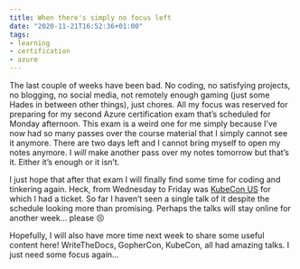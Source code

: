 ```yaml
---
title: When there's simply no focus left
date: "2020-11-21T16:52:36+01:00"
tags:
- learning
- certification
- azure
---
```


The last couple of weeks have been bad. No coding, no satisfying projects, no blogging, no social media, not remotely enough gaming (just some Hades in between other things), just chores. All my focus was reserved for preparing for my second Azure certification exam that’s scheduled for Monday afternoon. This exam is a weird one for me simply because I’ve now had so many passes over the course material that I simply cannot see it anymore. There are two days left and I cannot bring myself to open my notes anymore. I *will* make another pass over my notes tomorrow but that’s it. Either it’s enough or it isn’t.

I just hope that after that exam I will finally find some time for coding and tinkering again. Heck, from Wednesday to Friday was [KubeCon US](https://events.linuxfoundation.org/kubecon-cloudnativecon-north-america/) for which I had a ticket. So far I haven’t seen a single talk of it despite the schedule looking more than promising. Perhaps the talks will stay online for another week… please 😣

Hopefully, I will also have more time next week to share some useful content here! WriteTheDocs, GopherCon, KubeCon, all had amazing talks. I just need some focus again…
